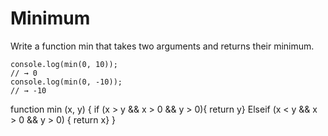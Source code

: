 # Minimum

Write a function min that takes two arguments and returns their minimum.


```
console.log(min(0, 10));
// → 0
console.log(min(0, -10));
// → -10

```

function min (x, y)
{
if (x > y && x > 0 && y > 0){
return y}
Elseif (x < y && x > 0 && y > 0) {
return x}
}
